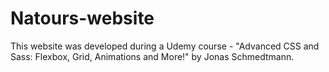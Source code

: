 # Natours-website
This website was developed during a Udemy course - "Advanced CSS and Sass: Flexbox, Grid, Animations and More!" by Jonas Schmedtmann.
